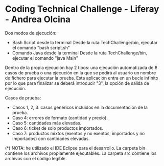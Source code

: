 # Coding Technical Challenge - Liferay - Andrea Olcina 
Dos modos de ejecución: 
- Bash Script desde la terminal
  Desde la ruta TechChallenge/bin, ejecutar el comando "bash script.sh"
 - Comando Java desde la terminal 
  Desde la ruta TechChallenge/bin, ejecutar el comando "java Main"
 
 Dentro de la propia ejecución hay 2 tipos: una ejecución automatizada de 8 casos de prueba o una ejecución en la que se pedirá al usuario un nombre de fichero para ejecutar la prueba. Esta aplicación entra en un bucle infinito por lo que para finalizar se deberá introducir "3", la opción de salida de ejecución. 
 
 Casos de prueba: 
  - Casos 1, 2, 3: casos genéricos incluidos en la documentación de la prueba. 
  - Caso 4: errores de formato (cantidad y precio). 
  - Caso 5: cantidades más elevadas. 
  - Caso 6: ticket de solo productos importados. 
  - Caso 7: productos mixtos (exentos y no exentos, importados y no importados) con cantidades elevadas. 
  
  (*) NOTA: he utilizado el IDE Eclipse para el desarrollo. La carpeta bin contiene los archivos propiamente ejecutables. La carpeta src contiene los archivos con el código legible.
